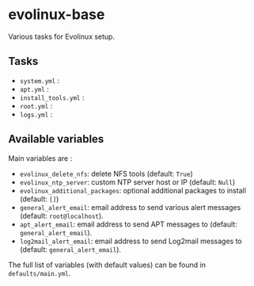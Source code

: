 # evolinux-base

Various tasks for Evolinux setup.

## Tasks

* `system.yml` :
* `apt.yml` :
* `install_tools.yml` :
* `root.yml` :
* `logs.yml` :

## Available variables

Main variables are :

* `evolinux_delete_nfs`: delete NFS tools (default: `True`)
* `evolinux_ntp_server`: custom NTP server host or IP (default: `Null`)
* `evolinux_additional_packages`: optional additional packages to install (default: `[]`)
* `general_alert_email`: email address to send various alert messages (default: `root@localhost`).
* `apt_alert_email`: email address to send APT messages to (default: `general_alert_email`).
* `log2mail_alert_email`: email address to send Log2mail messages to (default: `general_alert_email`).

The full list of variables (with default values) can be found in `defaults/main.yml`.
